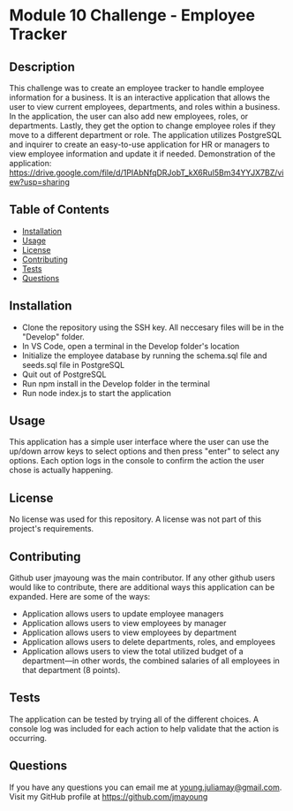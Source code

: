 # Module 10 Challenge - Employee Tracker

## Description
This challenge was to create an employee tracker to handle employee information for a business. It is an interactive application that allows the user to view current employees, departments, and roles within a business. In the application, the user can also add new employees, roles, or departments. Lastly, they get the option to change employee roles if they move to a different department or role. The application utilizes PostgreSQL and inquirer to create an easy-to-use application for HR or managers to view employee information and update it if needed. Demonstration of the application: https://drive.google.com/file/d/1PIAbNfqDRJobT_kX6RuI5Bm34YYJX7BZ/view?usp=sharing

## Table of Contents
  - [Installation](#installation)
  - [Usage](#usage)
  - [License](#license)
  - [Contributing](#contributing)
  - [Tests](#tests)
  - [Questions](#questions)

## Installation
- Clone the repository using the SSH key. All neccesary files will be in the "Develop" folder.
- In VS Code, open a terminal in the Develop folder's location
- Initialize the employee database by running the schema.sql file and seeds.sql file in PostgreSQL
- Quit out of PostgreSQL
- Run npm install in the Develop folder in the terminal
- Run node index.js to start the application
  
## Usage
This application has a simple user interface where the user can use the up/down arrow keys to select options and then press "enter" to select any options. Each option logs in the console to confirm the action the user chose is actually happening.

## License
No license was used for this repository. A license was not part of this project's requirements.

## Contributing
Github user jmayoung was the main contributor. If any other github users would like to contribute, there are additional ways this application can be expanded. Here are some of the ways:
- Application allows users to update employee managers 
- Application allows users to view employees by manager
- Application allows users to view employees by department
- Application allows users to delete departments, roles, and employees
- Application allows users to view the total utilized budget of a department&mdash;in other words, the combined salaries of all employees in that department (8 points).

## Tests
The application can be tested by trying all of the different choices. A console log was included for each action to help validate that the action is occurring.

## Questions
If you have any questions you can email me at young.juliamay@gmail.com. Visit my GitHub profile at https://github.com/jmayoung
